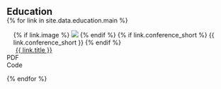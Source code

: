 <h2 style="margin: 2px 0px -15px;">Education</h2>

{% for link in site.data.education.main %}

<div class="pub-row">
  <div class="col-sm-3 abbr" style="position: relative;padding-right: 15px;padding-left: 15px;">
    {% if link.image %} 
    <img src="{{ link.image }}" class="teaser img-fluid z-depth-1" style="width=100;height=40%">
    {% endif %}
    {% if link.conference_short %} 
    <abbr class="badge">{{ link.conference_short }}</abbr>
    {% endif %}
  </div>
  <div class="col-sm-9" style="position: relative;padding-right: 15px;padding-left: 20px;">
      <a href="{{ link.pdf }}">{{ link.title }}</a>
  </div>
  <div>PDF</div>
  </div>Code</div>
</div>

<br>

{% endfor %}

